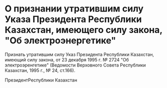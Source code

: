 # О признании утратившим силу Указа Президента Республики Казахстан, имеющего силу закона, "Об электроэнергетике"

Признать утратившим силу Указ Президента Республики Казахстан, имеющий силу закона, от 23 декабря 1995 г. № 2724 "Об электроэренгетике" (Ведомости Верховного Совета Республики Казахстан, 1995 г., № 24, ст.166).

ПрезидентРеспублики Казахстан


